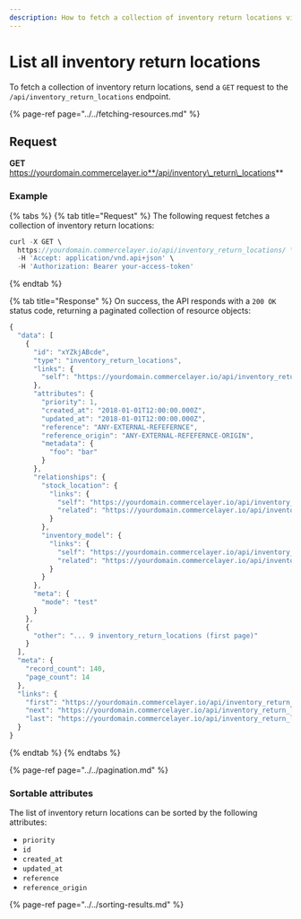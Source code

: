 ```yaml
---
description: How to fetch a collection of inventory return locations via API
---
```


# List all inventory return locations

To fetch a collection of inventory return locations, send a `GET` request to the `/api/inventory_return_locations` endpoint.

{% page-ref page="../../fetching-resources.md" %}

## Request

**GET** https://yourdomain.commercelayer.io**/api/inventory\_return\_locations**

### **Example**

{% tabs %}
{% tab title="Request" %}
The following request fetches a collection of inventory return locations:

```javascript
curl -X GET \
  https://yourdomain.commercelayer.io/api/inventory_return_locations/ \
  -H 'Accept: application/vnd.api+json' \
  -H 'Authorization: Bearer your-access-token'
```
{% endtab %}

{% tab title="Response" %}
On success, the API responds with a `200 OK` status code, returning a paginated collection of resource objects:

```javascript
{
  "data": [
    {
      "id": "xYZkjABcde",
      "type": "inventory_return_locations",
      "links": {
        "self": "https://yourdomain.commercelayer.io/api/inventory_return_locations/xYZkjABcde"
      },
      "attributes": {
        "priority": 1,
        "created_at": "2018-01-01T12:00:00.000Z",
        "updated_at": "2018-01-01T12:00:00.000Z",
        "reference": "ANY-EXTERNAL-REFEFERNCE",
        "reference_origin": "ANY-EXTERNAL-REFEFERNCE-ORIGIN",
        "metadata": {
          "foo": "bar"
        }
      },
      "relationships": {
        "stock_location": {
          "links": {
            "self": "https://yourdomain.commercelayer.io/api/inventory_return_locations/xYZkjABcde/relationships/stock_location",
            "related": "https://yourdomain.commercelayer.io/api/inventory_return_locations/xYZkjABcde/stock_location"
          }
        },
        "inventory_model": {
          "links": {
            "self": "https://yourdomain.commercelayer.io/api/inventory_return_locations/xYZkjABcde/relationships/inventory_model",
            "related": "https://yourdomain.commercelayer.io/api/inventory_return_locations/xYZkjABcde/inventory_model"
          }
        }
      },
      "meta": {
        "mode": "test"
      }
    },
    {
      "other": "... 9 inventory_return_locations (first page)"
    }
  ],
  "meta": {
    "record_count": 140,
    "page_count": 14
  },
  "links": {
    "first": "https://yourdomain.commercelayer.io/api/inventory_return_locations?page[number]=1&page[size]=10",
    "next": "https://yourdomain.commercelayer.io/api/inventory_return_locations?page[number]=2&page[size]=10",
    "last": "https://yourdomain.commercelayer.io/api/inventory_return_locations?page[number]=14&page[size]=10"
  }
}
```
{% endtab %}
{% endtabs %}

{% page-ref page="../../pagination.md" %}

### Sortable attributes

The list of inventory return locations can be sorted by the following attributes:

* `priority`
* `id`
* `created_at`
* `updated_at`
* `reference`
* `reference_origin`

{% page-ref page="../../sorting-results.md" %}

